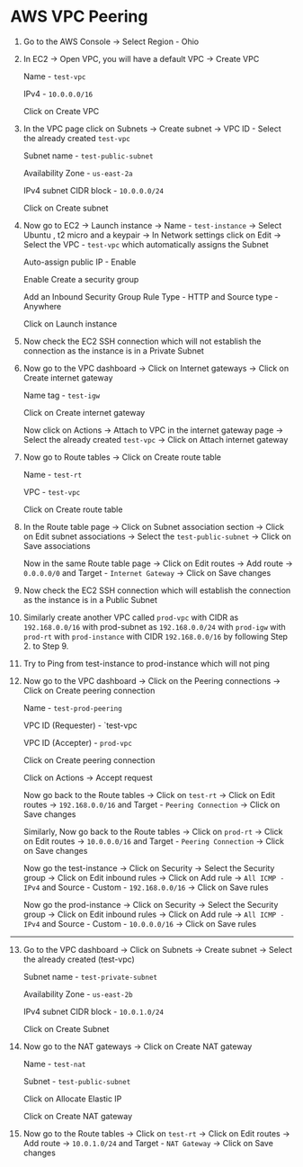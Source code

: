 # AWS VPC Peering
  
1. Go to the AWS Console -> Select Region - Ohio 
  
 
2. In EC2 -> Open VPC, you will have a default VPC -> Create VPC   

    Name - `test-vpc`
    
    IPv4 - `10.0.0.0/16`
    
    Click on Create VPC


3. In the VPC page click on Subnets -> Create subnet -> VPC ID - Select the already created `test-vpc`

    Subnet name - `test-public-subnet`
    
    Availability Zone - `us-east-2a`
    
    IPv4 subnet CIDR block - `10.0.0.0/24`
    
    Click on Create subnet
    

4. Now go to EC2 -> Launch instance -> Name - `test-instance` -> Select Ubuntu , t2 micro and a keypair -> In Network settings click on Edit -> Select the VPC - `test-vpc` which automatically assigns the Subnet 

    Auto-assign public IP - Enable 
    
    Enable Create a security group 
    
    Add an Inbound Security Group Rule Type - HTTP and Source type - Anywhere 
    
    Click on Launch instance


5. Now check the EC2 SSH connection which will not establish the connection as the instance is in a Private Subnet  


6. Now go to the VPC dashboard -> Click on Internet gateways -> Click on Create internet gateway

    Name tag - `test-igw`
    
    Click on Create internet gateway
    
    Now click on Actions -> Attach to VPC in the internet gateway page -> Select the already created `test-vpc` -> Click on Attach internet gateway 
    

7. Now go to Route tables -> Click on Create route table 

    Name - `test-rt`
    
    VPC  - `test-vpc`
    
    Click on Create route table


8.  In the Route table page -> Click on Subnet association section -> Click on Edit subnet associations -> Select the `test-public-subnet` -> Click on Save associations

    Now in the same Route table page -> Click on Edit routes -> Add route -> `0.0.0.0/0` and Target - `Internet Gateway` -> Click on Save changes


9. Now check the EC2 SSH connection which will establish the connection as the instance is in a Public Subnet   


10. Similarly create another VPC called `prod-vpc` with CIDR as `192.168.0.0/16` with prod-subnet as `192.168.0.0/24` with `prod-igw` with `prod-rt` with `prod-instance` with CIDR `192.168.0.0/16` by following Step 2. to Step 9.


11. Try to Ping from test-instance to prod-instance which will not ping


12. Now go to the VPC dashboard -> Click on the Peering connections -> Click on Create peering connection 
  
    Name - `test-prod-peering`
    
    VPC ID (Requester) - `test-vpc
    
    VPC ID (Accepter) - `prod-vpc`
    
    Click on Create peering connection
    
    Click on Actions -> Accept request

    Now go back to the Route tables -> Click on `test-rt` -> Click on Edit routes -> `192.168.0.0/16` and Target - `Peering Connection` -> Click on Save changes
    
    Similarly, Now go back to the Route tables -> Click on `prod-rt` -> Click on Edit routes -> `10.0.0.0/16` and Target - `Peering Connection` -> Click on Save changes
    
    Now go the test-instance -> Click on Security -> Select the Security group -> Click on Edit inbound rules -> Click on Add rule -> `All ICMP - IPv4` and Source - Custom - `192.168.0.0/16` -> Click on Save rules 
    
    Now go the prod-instance -> Click on Security -> Select the Security group -> Click on Edit inbound rules -> Click on Add rule -> `All ICMP - IPv4` and Source - Custom - `10.0.0.0/16` -> Click on Save rules 

-----

13. Go to the VPC dashboard -> Click on Subnets -> Create subnet -> Select the already created (test-vpc)

    Subnet name - `test-private-subnet`
    
    Availability Zone - `us-east-2b`
    
    IPv4 subnet CIDR block - `10.0.1.0/24`
    
    Click on Create Subnet


14. Now go to the NAT gateways -> Click on Create NAT gateway  

    Name - `test-nat`
    
    Subnet - `test-public-subnet`
    
    Click on Allocate Elastic IP 
    
    Click on Create NAT gateway


15. Now go to the Route tables -> Click on `test-rt` -> Click on Edit routes -> Add route -> `10.0.1.0/24` and Target - `NAT Gateway` -> Click on Save changes


